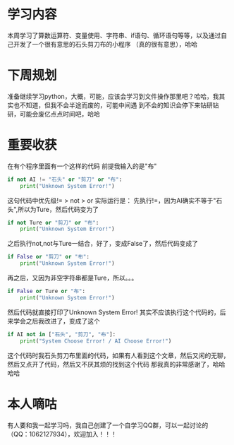 # 学习内容
  本周学习了算数运算符、变量使用、字符串、if语句、循环语句等等，以及通过自己开发了一个很有意思的石头剪刀布的小程序
（真的很有意思），哈哈
# 下周规划
  准备继续学习python，大概，可能，应该会学习到文件操作那里吧？哈哈，我其实也不知道，但我不会半途而废的，可能中间遇
到不会的知识会停下来钻研钻研，可能会废亿点点时间吧，哈哈
# 重要收获
  在有个程序里面有一个这样的代码
  前提我输入的是"布"
```python
if not AI != "石头" or "剪刀" or "布":
    print("Unknown System Error!")
```

这句代码中优先级!= > not > or
实际运行是：
  先执行!=，因为AI确实不等于"石头",所以为Ture，然后代码变为了
```python
if not Ture or "剪刀" or "布":
    print("Unknown System Error!")
```

  之后执行not,not与Ture一结合，好了，变成False了，然后代码变成了
```python
if False or "剪刀" or "布":
    print("Unknown System Error!")
```

  再之后，又因为非空字符串都是Ture，所以。。。
```python
if False or Ture or "布":
    print("Unknown System Error!")
```

  然后代码就直接打印了Unknown System Error!
其实不应该执行这个代码的，后来学会之后我改进了，变成了这个
```python
if AI not in ["石头", "剪刀", "布"]:
    print("System Choose Error! / AI Choose Error!")
```

这个代码时我石头剪刀布里面的代码，如果有人看到这个文章，然后又闲的无聊，然后又点开了代码，然后又不厌其烦的找到这个代码
那我真的非常感谢了，哈哈哈哈
# 本人嘀咕
  有人要和我一起学习吗，我自己创建了一个自学习QQ群，可以一起讨论的（QQ：1062127934），欢迎加入！！！

















